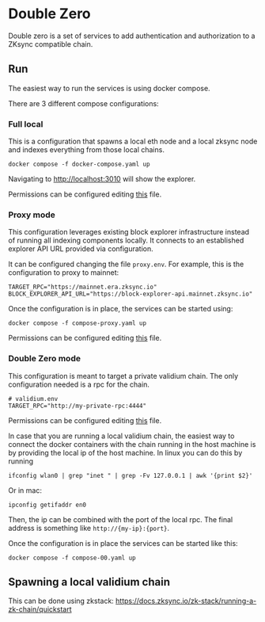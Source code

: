 # Double Zero

Double zero is a set of services to add authentication and authorization to a ZKsync
compatible chain.

## Run

The easiest way to run the services is using docker compose.

There are 3 different compose configurations:

### Full local 

This is a configuration that spawns a local
eth node and a local zksync node and indexes everything from those local chains.

``` shell
docker compose -f docker-compose.yaml up
```

Navigating to [http://localhost:3010](http://localhost:3010) will show the explorer.

Permissions can be configured editing [this](./local-permissions.yaml) file. 

 
### Proxy mode

This configuration leverages existing block explorer infrastructure instead of running all indexing components locally.
It connects to an established explorer API URL provided via configuration.

It can be configured changing the file `proxy.env`. For example, this
is the configuration to proxy to mainnet:

``` .env
TARGET_RPC="https://mainnet.era.zksync.io"
BLOCK_EXPLORER_API_URL="https://block-explorer-api.mainnet.zksync.io"
```

Once the configuration is in place, the services can be started using:

``` shell
docker compose -f compose-proxy.yaml up
```

Permissions can be configured editing [this](./proxy-permissions.yaml) file.

### Double Zero mode

This configuration is meant to target a private validium chain. The only
configuration needed is a rpc for the chain.

``` .env
# validium.env
TARGET_RPC="http://my-private-rpc:4444"
```

Permissions can be configured editing [this](./validium-permissions.yaml) file.

In case that you are running a local validium chain, the easiest way to
connect the docker containers with the chain running in the host machine
is by providing the local ip of the host machine. In linux you can do this
by running

``` shell
ifconfig wlan0 | grep "inet " | grep -Fv 127.0.0.1 | awk '{print $2}'
```

Or in mac:

``` shell
ipconfig getifaddr en0
```

Then, the ip can be combined with the port of the local rpc. The final
address is something like `http://{my-ip}:{port}`.

Once the configuration is in place the services can be started like this:

``` shell
docker compose -f compose-00.yaml up 
```


## Spawning a local validium chain

This can be done using zkstack: https://docs.zksync.io/zk-stack/running-a-zk-chain/quickstart
